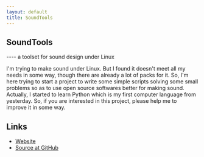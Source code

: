 ```yaml
---
layout: default
title: SoundTools
---
```


## SoundTools
<p> ---- a toolset for sound design under Linux</p>

I'm trying to make sound under Linux. But I found it doesn't meet all my needs in some way, though there are already a lot of packs for it. So, I'm here trying to start a project to write some simple scripts solving some small problems so as to use open source softwares better for making sound. Actually, I started to learn Python which is my first computer language from yesterday. So, if you are interested in this project, please help me to improve it in some way.

## Links

* [Website](http://soundtools.patter.xyz/)
* [Source at GitHub](https://github.com/PatterXYZ/SoundTools)
